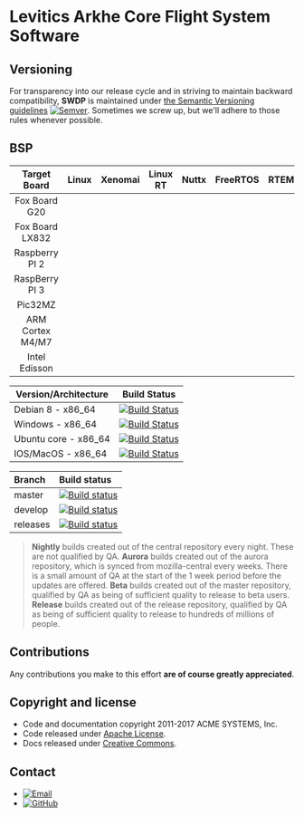# Levitics Arkhe Core Flight System Software

## Versioning

For transparency into our release cycle and in striving to maintain backward compatibility, **SWDP** is maintained under [the Semantic Versioning guidelines](http://semver.org/) [![Semver](http://img.shields.io/SemVer/2.0.0.png)](http://semver.org/spec/v2.0.0.html). Sometimes we screw up, but we'll adhere to those rules whenever possible.

## BSP

| Target Board     | Linux | Xenomai  | Linux RT | Nuttx | FreeRTOS | RTEMS | Picos18 |
|:----------------:|:-----:|----------|----------|:-----:|:--------:|:-----:|---------|
|   Fox Board G20  |       |          |          |       |          |       |         |
|  Fox Board LX832 |       |          |          |       |          |       |         |
|  Raspberry PI 2  |       |          |          |       |          |       |         |
|  RaspBerry PI 3  |       |          |          |       |          |       |         |
|      Pic32MZ     |       |          |          |       |          |       |         |
| ARM Cortex M4/M7 |       |          |          |       |          |       |         |
| Intel Edisson    |       |          |          |       |          |       |         |

| Version/Architecture        | Build Status |
| --------------------------- | ------------ |
| Debian 8 - x86_64           | [![Build Status](https://ci.centos.org/buildStatus/icon?job=CentOS-Core-QA-t_functional-c7-64)](https://ci.centos.org/job/CentOS-Core-QA-t_functional-c7-64/) |
| Windows - x86_64            | [![Build Status](https://ci.centos.org/job/CentOS-Core-QA-t_functional-c6-64/badge/icon)](https://ci.centos.org/job/CentOS-Core-QA-t_functional-c6-64/) |
| Ubuntu core - x86_64        | [![Build Status](https://ci.centos.org/job/CentOS-Core-QA-t_functional-c6-32/badge/icon)](https://ci.centos.org/job/CentOS-Core-QA-t_functional-c6-32/) |
| IOS/MacOS - x86_64          | [![Build Status](https://ci.centos.org/job/CentOS-Core-QA-t_functional-c5-64/badge/icon)](https://ci.centos.org/job/CentOS-Core-QA-t_functional-c5-64/) |


| Branch              | Build status  |
|:------------------- |:------------- |
| master              | [![Build status](https://travis-ci.org/Levitics/levitics-arkhe-gcs.svg?branch=master "Build status of branch master")](https://travis-ci.org/Levitics/levitics-arkhe-gcs) |
| develop             | [![Build status](https://travis-ci.org/Levitics/levitics-arkhe-gcs.svg?branch=develop "Build status of branch develop")](https://travis-ci.org/Levitics/levitics-arkhe-gcs) |
| releases            | [![Build status](https://travis-ci.org/Levitics/levitics-arkhe-gcs.svg?branch=develop "Build status of branch develop")](https://travis-ci.org/Levitics/levitics-arkhe-gcs) |


>__Nightly__            builds created out of the central repository every night. These are not qualified by QA.
>__Aurora__    		   builds created out of the aurora repository, which is synced from mozilla-central every weeks. 
>There is a small amount of QA at the start of the 1 week period before the updates are offered.
>__Beta__               builds created out of the master repository, qualified by QA as being of sufficient quality to release to beta users.
>__Release__            builds created out of the release repository, qualified by QA as being of sufficient quality to release to hundreds of millions of people.



## Contributions

Any contributions you make to this effort **are of course greatly appreciated**.


## Copyright and license

-	Code and documentation copyright 2011-2017 ACME SYSTEMS, Inc. 
-	Code released under [Apache License](LICENSE). 
-	Docs released under [Creative Commons](https://github.com/twbs/bootstrap/blob/master/docs/LICENSE). 

## Contact

*   [![Email](https://img.shields.io/badge/mailto-sabertazimi-brightgreen.svg?style=flat-square)](mailto:happyman@hotmail.fr)
*   [![GitHub](https://img.shields.io/badge/contact-github-000000.svg?style=flat-square)](https://github.com/doevelopper)
